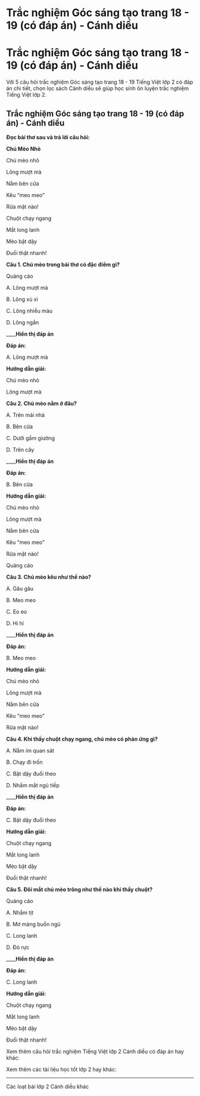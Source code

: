 # Trắc nghiệm Góc sáng tạo trang 18 - 19 (có đáp án) - Cánh diều

# Trắc nghiệm Góc sáng tạo trang 18 - 19 (có đáp án) - Cánh diều

Với 5 câu hỏi trắc nghiệm Góc sáng tạo trang 18 - 19 Tiếng Việt lớp 2 có đáp án chi tiết, chọn lọc sách Cánh diều sẽ giúp học sinh ôn luyện trắc nghiệm Tiếng Việt lớp 2.

## Trắc nghiệm Góc sáng tạo trang 18 - 19 (có đáp án) - Cánh diều

**Đọc bài thơ sau và trả lời câu hỏi:**

**Chú Mèo Nhỏ**

Chú mèo nhỏ

Lông mượt mà

Nằm bên cửa

Kêu “meo meo”

Rửa mặt nào!

Chuột chạy ngang

Mắt long lanh

Mèo bật dậy

Đuổi thật nhanh!

**Câu 1. Chú mèo trong bài thơ có đặc điểm gì?**

Quảng cáo

A. Lông mượt mà

B. Lông xù xì

C. Lông nhiều màu

D. Lông ngắn

____**Hiển thị đáp án**

**Đáp án:**

A. Lông mượt mà

**Hướng dẫn giải:**

Chú mèo nhỏ

Lông mượt mà

**Câu 2. Chú mèo nằm ở đâu?**

A. Trên mái nhà

B. Bên cửa

C. Dưới gầm giường

D. Trên cây

____**Hiển thị đáp án**

**Đáp án:**

B. Bên cửa

**Hướng dẫn giải:**

Chú mèo nhỏ

Lông mượt mà

Nằm bên cửa

Kêu “meo meo”

Rửa mặt nào!

Quảng cáo

**Câu 3. Chú mèo kêu như thế nào?**

A. Gâu gâu

B. Meo meo

C. Eo eo

D. Hí hí

____**Hiển thị đáp án**

**Đáp án:**

B. Meo meo

**Hướng dẫn giải:**

Chú mèo nhỏ

Lông mượt mà

Nằm bên cửa

Kêu “meo meo”

Rửa mặt nào!

**Câu 4. Khi thấy chuột chạy ngang, chú mèo có phản ứng gì?**

A. Nằm im quan sát

B. Chạy đi trốn

C. Bật dậy đuổi theo

D. Nhắm mắt ngủ tiếp

____**Hiển thị đáp án**

**Đáp án:**

C. Bật dậy đuổi theo

**Hướng dẫn giải:**

Chuột chạy ngang

Mắt long lanh

Mèo bật dậy

Đuổi thật nhanh!

**Câu 5. Đôi mắt chú mèo trông như thế nào khi thấy chuột?**

Quảng cáo

A. Nhắm tịt

B. Mơ màng buồn ngủ

C. Long lanh

D. Đỏ rực

____**Hiển thị đáp án**

**Đáp án:**

C. Long lanh

**Hướng dẫn giải:**

Chuột chạy ngang

Mắt long lanh

Mèo bật dậy

Đuổi thật nhanh!

Xem thêm câu hỏi trắc nghiệm Tiếng Việt lớp 2 Cánh diều có đáp án hay khác:

Xem thêm các tài liệu học tốt lớp 2 hay khác:

* * *

Các loạt bài lớp 2 Cánh diều khác
